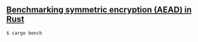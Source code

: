 ## [Benchmarking symmetric encryption (AEAD) in Rust](https://kerkour.com/rust-benchmarking-symmetric-encryption-aead)


```shell
$ cargo bench
```
